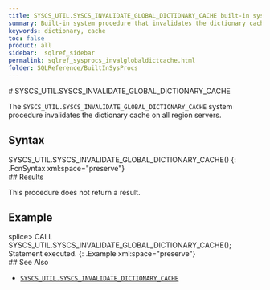 ```yaml
---
title: SYSCS_UTIL.SYSCS_INVALIDATE_GLOBAL_DICTIONARY_CACHE built-in system procedure
summary: Built-in system procedure that invalidates the dictionary cache on all region servers.
keywords: dictionary, cache
toc: false
product: all
sidebar:  sqlref_sidebar
permalink: sqlref_sysprocs_invalglobaldictcache.html
folder: SQLReference/BuiltInSysProcs
---
```

<section>
<div class="TopicContent" data-swiftype-index="true" markdown="1">
# SYSCS_UTIL.SYSCS_INVALIDATE_GLOBAL_DICTIONARY_CACHE

The `SYSCS_UTIL.SYSCS_INVALIDATE_GLOBAL_DICTIONARY_CACHE` system procedure
invalidates the dictionary cache on all region servers.

## Syntax

<div class="fcnWrapperWide" markdown="1">
    SYSCS_UTIL.SYSCS_INVALIDATE_GLOBAL_DICTIONARY_CACHE()
{: .FcnSyntax xml:space="preserve"}

</div>
## Results

This procedure does not return a result.

## Example

<div class="preWrapperWide" markdown="1">
    splice> CALL SYSCS_UTIL.SYSCS_INVALIDATE_GLOBAL_DICTIONARY_CACHE();
    Statement executed.
{: .Example xml:space="preserve"}

</div>
## See Also

* [`SYSCS_UTIL.SYSCS_INVALIDATE_DICTIONARY_CACHE`](sqlref_sysprocs_invaldictcache.html)

</div>
</section>
